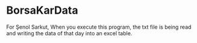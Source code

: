 # BorsaKarData
For Şenol Sarkut, When you execute this program, the txt file is being read and writing the data of that day into an excel table.
